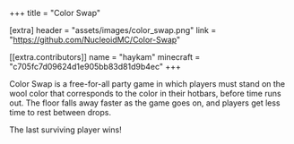 +++
title = "Color Swap"

[extra]
header = "assets/images/color_swap.png"
link = "https://github.com/NucleoidMC/Color-Swap"

[[extra.contributors]]
name = "haykam"
minecraft = "c705fc7d09624d1e905bb83d81d9b4ec"
+++

Color Swap is a free-for-all party game in which players must stand on the wool color that corresponds to the color in their hotbars, before time runs out. The floor falls away faster as the game goes on, and players get less time to rest between drops. 

The last surviving player wins!
